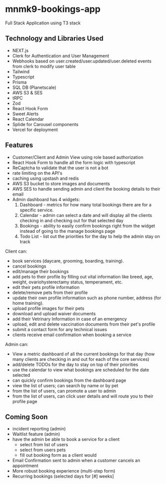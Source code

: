 # mnmk9-bookings-app
Full Stack Application using T3 stack 

## Technology and Libraries Used
- NEXT.js
- Clerk for Authentication and User Management
- Webhooks based on user.created/user.updated/user.deleted events from clerk to modify user table 
- Tailwind
- Typescript
- Prisma
- SQL DB (Planetscale)
- AWS S3 & SES
- tRPC 
- Zod
- React Hook Form
- Sweet Alerts
- React Calendar 
- Splide for Carousel components
- Vercel for deployment

## Features
- Customer/Client and Admin View using role based authorization
- React Hook Form to handle all the form logic with typescript
- ReCaptcha to validate that the user is not a bot
- rate limiting on the API's 
- caching using upstash and redis
- AWS S3 bucket to store images and documents
- AWS SES to handle sending admin and client the booking details to their email
- Admin dashboard has 4 widgets: 
  1. Dashboard - metrics for how many total bookings there are for a specific service. 
  2. Calendar - admin can select a date and will display all the clients checking in and checking out for that selected day
  3. Bookings - ability to easily confirm bookings right from the widget instead of going to the manage bookings page
  4. Todo List - list out the priorities for the day to help the admin stay on track

Client can:
- book services (daycare, grooming, boarding, training).
- cancel bookings
- edit/manage their bookings
- add pets to their profile by filling out vital information like breed, age, weight, ovariohysterectamy status, temperament, etc.
- edit their pets profile information
- delete/remove pets from their profile
- update their own profile information such as phone number, address (for home training).
- upload profile images for their pets
- download and upload waiver documents
- add their Vetrinary Information in case of an emergency
- upload, edit and delete vaccination documents from their pet's profile
- submit a contact form for any technical issues
- clients receive email confirmation when booking a service

Admin can:
- View a metric dashboard of all the current bookings for that day (how many clients are checking in and out for each of the core services)
- add/delete TODOs for the day to stay on top of their priorities
- use the calendar to view what bookings are scheduled for the date selected
- can quickly confirm bookings from the dashboard page
- view the list of users; can search by name or by pet
- from the list of users, can promote a user to admin
- from the list of users, can click user details and will route you to their profile page

## Coming Soon
 - incident reporting (admin)
 - Waitlist feature (admin)
 - have the admin be able to book a service for a client
   - select from list of users
   - select from users pets
   - fill out booking form as a client would
 - Email Confirmation sent to admin when a customer cancels an appointment
 - More robust booking experience (multi-step form)
 - Recurring bookings (selected days for [#] weeks]
